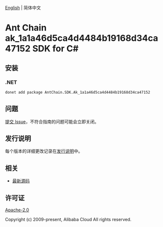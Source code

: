 [English](README.md) | 简体中文

# Ant Chain ak_1a1a46d5ca4d4484b19168d34ca47152 SDK for C#

## 安装

### .NET

```bash
donet add package AntChain.SDK.Ak_1a1a46d5ca4d4484b19168d34ca47152
```

## 问题

[提交 Issue](https://github.com/alipay/antchain-openapi-prod-sdk/issues/new)，不符合指南的问题可能会立即关闭。

## 发行说明

每个版本的详细更改记录在[发行说明](./ChangeLog.txt)中。

## 相关

* [最新源码](https://github.com/antchain-openapi-prod-sdk)

## 许可证

[Apache-2.0](http://www.apache.org/licenses/LICENSE-2.0)

Copyright (c) 2009-present, Alibaba Cloud All rights reserved.
